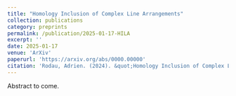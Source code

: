```yaml
---
title: "Homology Inclusion of Complex Line Arrangements"
collection: publications
category: preprints
permalink: /publication/2025-01-17-HILA
excerpt: ''
date: 2025-01-17
venue: 'ArXiv'
paperurl: 'https://arxiv.org/abs/0000.00000'
citation: 'Rodau, Adrien. (2024). &quot;Homology Inclusion of Complex Line Arrangements&quot; <i>arXiv:0000.00000</i>. 1(3).'
---
```


Abstract to come.
